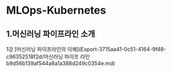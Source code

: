 # MLOps-Kubernetes

<h2>1.머신러닝 파이프라인 소개</h2>
  1강 [머신러닝 파이프라인의 이해](Export-3715aa41-0c51-4164-9f48-c96352518f2d/머신러닝 파이프 라인 b9d56b139af544a8a1a388d249c0354e.md)
